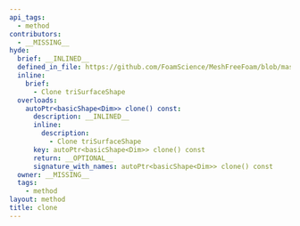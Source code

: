 ```yaml
---
api_tags:
  - method
contributors:
  - __MISSING__
hyde:
  brief: __INLINED__
  defined_in_file: https://github.com/FoamScience/MeshFreeFoam/blob/master/src/meshfree/https:/github.com/FoamScience/MeshFreeFoam/blob/master/src/meshfree/https:/github.com/FoamScience/MeshFreeFoam/blob/master/src/meshfree/https:/github.com/FoamScience/MeshFreeFoam/blob/master/src/meshfree/https:/github.com/FoamScience/MeshFreeFoam/blob/master/src/meshfree/https:/github.com/FoamScience/MeshFreeFoam/blob/master/src/meshfree/https:/github.com/FoamScience/MeshFreeFoam/blob/master/src/meshfree/https:/github.com/FoamScience/MeshFreeFoam/blob/master/src/meshfree/shapes/triSurfaceShape/triSurfaceShape.H
  inline:
    brief:
      - Clone triSurfaceShape
  overloads:
    autoPtr<basicShape<Dim>> clone() const:
      description: __INLINED__
      inline:
        description:
          - Clone triSurfaceShape
      key: autoPtr<basicShape<Dim>> clone() const
      return: __OPTIONAL__
      signature_with_names: autoPtr<basicShape<Dim>> clone() const
  owner: __MISSING__
  tags:
    - method
layout: method
title: clone
---
```

